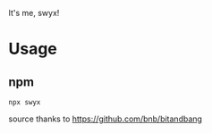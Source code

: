It's me, swyx!

# Usage

## npm

```
npx swyx
```

source thanks to https://github.com/bnb/bitandbang
